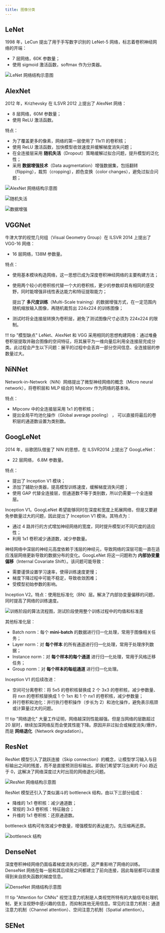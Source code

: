 ```yaml
---
title: 图像分类
---
```


## LeNet

1998 年，LeCun 提出了用于手写数字识别的 LeNet-5 网络，标志着卷积神经网络的开端：

- 7 层网络，60K 参数量；
- 使用 sigmoid 激活函数，softmax 作为分类器。

![LeNet 网络结构示意图](https://dwj-oss.oss-cn-nanjing.aliyuncs.com/images/20250318080954165.png)

## AlexNet

2012 年，Krizhevsky 在 ILSVR 2012 上提出了 AlexNet 网络：

- 8 层网络，60M 参数量；
- 使用 ReLU 激活函数。

特点：

- 为了覆盖更多的像素，网络的第一层使用了 11x11 的卷积核；
- 使用 ReLU 激活函数，加快模型收敛速度并缓解梯度消失问题；
- 在全连接层采用 **随机失活**（Dropout）策略缓解过拟合问题，提升模型的泛化性；
- 采用 **数据增强技术**（Data augmentation）增强数据集，包括翻转（flipping），裁剪（cropping），颜色变换（color changes），避免过拟合问题；

![AlexNet 网络结构示意图](https://dwj-oss.oss-cn-nanjing.aliyuncs.com/images/20250318084540355.jpg)

![随机失活](https://dwj-oss.oss-cn-nanjing.aliyuncs.com/images/20250318084352125.png)

![数据增强](https://dwj-oss.oss-cn-nanjing.aliyuncs.com/images/20250318084441623.png)

## VGGNet

牛津大学的视觉几何组（Visual Geometry Group）在 ILSVR 2014 上提出了 VGG-16 网络：

- 16 层网络，138M 参数量。

特点：

- 使用基本模块构造网络，这一思想已成为深度卷积神经网络的主要构建方法；

- 使用两个较小的卷积核代替一个大的卷积核，更少的参数却具有相同的感受野，同时能增强非线性表达能力和特征提取能力；

    提出了 **多尺度训练**（Multi-Scale training）的数据增强方式，在一定范围内随机缩放输入图像，再随机裁剪出 224x224 的训练图像；

- 测试时将全连接层转换为卷积层，避免了测试图像尺寸必须为 224x224 的限制。

!!! tip "模型缺点"
    LeNet、AlexNet 和 VGG 采用相同的思想构建网络：通过堆叠卷积层提取并融合图像的空间特征，将其展平为一维向量后利用全连接层完成分类。此过程会产生以下问题：展平的过程中会丢弃一部分空间信息、全连接层的参数量过大。

## NiNNet

Network-in-Network（NiN）网络提出了微型神经网络的概念（Micro neural network），将卷积层和 MLP 结合的 Mlpconv 作为网络的基本块。

特点：

- Mlpconv 中的全连接层采用 1x1 的卷积核；
- 提出全局平均池化操作（Global average pooling） ， 可以直接将最后的卷积层的通道数设置为类别数。

## GoogLeNet

2014 年，谷歌团队借鉴了 NIN 的思想，在 ILSVR2014 上提出了 GoogLeNet：

- 22 层网络， 6.8M 参数量。

特点：

- 提出了 Inception V1 模块；
- 添加了辅助分类器，提高模型训练速度，缓解梯度消失问题；
- 使用 GAP 代替全连接层，但通道数不等于类别数，所以仍需要一个全连接层。

Inception V1。GoogLeNet 希望能够同时在深度和宽度上拓展网络，但是又要避免参数量过大的问题，因此提出了 Inception V1 模块。其特点为：

- 通过 4 路并行的方式增加神经网络的宽度，同时提升模型对不同尺度的适应性；
- 利用 1x1 卷积减少通道数，减少参数量。

神经网络中深层的神经元高度依赖于浅层的神经元，导致网络的深层可能一直在适应浅层网络更新导致的数据分布的变化。GoogLeNet 将这一问题称为 **内部协变量偏移**（Internal Covariate Shift）。该问题可能导致：

- 需要谨慎设置学习速率，使得训练速度更慢；
- 梯度下降过程中可能不稳定，导致收敛困难；
- 受模型初始参数的影响。

Inception V2。特点：使用批标准化（BN）层。解决了内部协变量偏移的问题，同时提高了网络的训练速度。

![训练阶段的算法流程图，测试阶段使用整个训练过程中的均值和标准差](https://dwj-oss.oss-cn-nanjing.aliyuncs.com/images/20250318084842090.png)

其他标准化层：

- Batch norm：每个 **mini-batch** 的数据进行归一化处理，常用于图像相关任务；
- Layer norm：对 **每个样本** 的所有通道进行归一化处理，常用于处理序列数据；
- Instance norm：对 **每个样本的每个通道** 进行归一化处理，常用于风格迁移任务；
- Group norm：对 **每个样本的每组通道** 进行归一化处理。

Inception V1 的后续改进：

- 空间可分离卷积：将 5x5 的卷积核替换成 2 个 3x3 的卷积核，减少参数量、将 nxn 的卷积核替换成 1 个 1xn 和 1 个 nx1 的卷积核，减少参数量；
- 并行卷积和池化：并行执行卷积操作（步长为 2）和池化操作，避免表示瓶颈或计算量过大的问题。

!!! tip "网络退化"
    大量工作证明，网络越深则性能越强。但是当网络的层数超过 20 层时，继续加深网络反而会使其性能下降。原因并非过拟合或梯度消失/爆炸，而是 **网络退化**（Network degradation）。

## ResNet

ResNet 模型引入了跳跃连接（Skip connection）的概念，让模型学习输入与目标输出之间的残差，而不是直接预测目标输出。即我们希望学习出来的 F(x) 趋近于 0，这解决了网络深度过大时出现的网络退化问题。

![ResNet 网络结构示意图](https://dwj-oss.oss-cn-nanjing.aliyuncs.com/images/20250318091046475.png)

ResNet 模型还引入了类似漏斗的 bottleneck 结构，由以下三部分组成：

- 降维的 1x1 卷积核：减少通道数；
- 常规的 3x3 卷积核：特征融合；
- 升维的 1x1 卷积核：还原通道数。

bottleneck 结构可有效减少参数量，增强模型的表达能力。先压缩再还原。

![bottleneck 结构](https://dwj-oss.oss-cn-nanjing.aliyuncs.com/images/20250318091412771.png)

## DenseNet

深度卷积神经网络仍面临着梯度消失的问题，这严重影响了网络的训练。DenseNet 网络在每一层和其后续层之间都建立了前向连接，因此每层都可以直接得到来自损失函数的梯度信息。

![DenseNet 网络结构示意图](https://dwj-oss.oss-cn-nanjing.aliyuncs.com/images/20250318091917382.png)

!!! tip "Attention for CNNs"
    视觉注意力机制是人类视觉所特有的大脑信号处理机制，更关注视野中感兴趣的信息，而抑制其他无用信息。常见的注意力机制：通道注意力机制（Channel attention）、空间注意力机制（Spatial attention）。

## SENet

